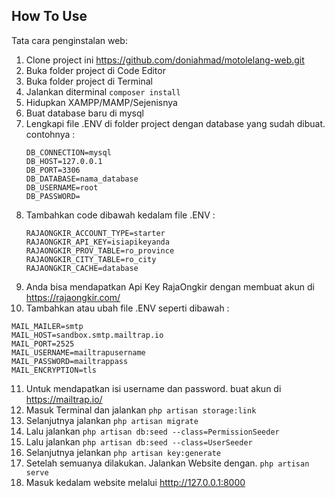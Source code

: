 ## How To Use

Tata cara penginstalan web:

1. Clone project ini https://github.com/doniahmad/motolelang-web.git
2. Buka folder project di Code Editor
3. Buka folder project di Terminal
4. Jalankan diterminal ```composer install```
5. Hidupkan XAMPP/MAMP/Sejenisnya
6. Buat database baru di mysql
7. Lengkapi file .ENV di folder project dengan database yang sudah dibuat. contohnya : 
    ```
    DB_CONNECTION=mysql
    DB_HOST=127.0.0.1
    DB_PORT=3306
    DB_DATABASE=nama_database
    DB_USERNAME=root
    DB_PASSWORD=
    ```
8. Tambahkan code dibawah kedalam file .ENV :
    ```
    RAJAONGKIR_ACCOUNT_TYPE=starter
    RAJAONGKIR_API_KEY=isiapikeyanda
    RAJAONGKIR_PROV_TABLE=ro_province
    RAJAONGKIR_CITY_TABLE=ro_city
    RAJAONGKIR_CACHE=database
    ```
9. Anda bisa mendapatkan Api Key RajaOngkir dengan membuat akun di https://rajaongkir.com/ 
10. Tambahkan atau ubah file .ENV seperti dibawah :
```
MAIL_MAILER=smtp
MAIL_HOST=sandbox.smtp.mailtrap.io
MAIL_PORT=2525
MAIL_USERNAME=mailtrapusername
MAIL_PASSWORD=mailtrappass
MAIL_ENCRYPTION=tls
```
11. Untuk mendapatkan isi username dan password. buat akun di https://mailtrap.io/
13. Masuk Terminal dan jalankan ```php artisan storage:link```
14. Selanjutnya jalankan ```php artisan migrate```
15. Lalu jalankan ```php artisan db:seed --class=PermissionSeeder```
16. Lalu jalankan ```php artisan db:seed --class=UserSeeder```
17. Selanjutnya jelankan ```php artisan key:generate```
18. Setelah semuanya dilakukan. Jalankan Website dengan. ```php artisan serve```
19. Masuk kedalam website melalui [htttp://127.0.0.1:8000](http://127.0.0.1:8000/)
